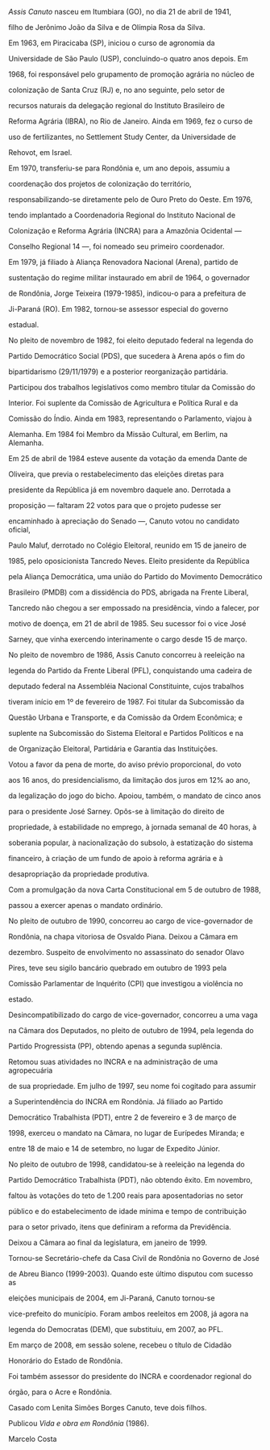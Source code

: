 

*Assis Canuto* nasceu em Itumbiara (GO), no dia 21 de abril de 1941,

filho de Jerônimo João da Silva e de Olímpia Rosa da Silva.



Em 1963, em Piracicaba (SP), iniciou o curso de agronomia da

Universidade de São Paulo (USP), concluindo-o quatro anos depois. Em

1968, foi responsável pelo grupamento de promoção agrária no núcleo de

colonização de Santa Cruz (RJ) e, no ano seguinte, pelo setor de

recursos naturais da delegação regional do Instituto Brasileiro de

Reforma Agrária (IBRA), no Rio de Janeiro. Ainda em 1969, fez o curso de

uso de fertilizantes, no Settlement Study Center, da Universidade de

Rehovot, em Israel.



Em 1970, transferiu-se para Rondônia e, um ano depois, assumiu a

coordenação dos projetos de colonização do território,

responsabilizando-se diretamente pelo de Ouro Preto do Oeste. Em 1976,

tendo implantado a Coordenadoria Regional do Instituto Nacional de

Colonização e Reforma Agrária (INCRA) para a Amazônia Ocidental —

Conselho Regional 14 —, foi nomeado seu primeiro coordenador.



Em 1979, já filiado à Aliança Renovadora Nacional (Arena), partido de

sustentação do regime militar instaurado em abril de 1964, o governador

de Rondônia, Jorge Teixeira (1979-1985), indicou-o para a prefeitura de

Ji-Paraná (RO). Em 1982, tornou-se assessor especial do governo

estadual.



No pleito de novembro de 1982, foi eleito deputado federal na legenda do

Partido Democrático Social (PDS), que sucedera à Arena após o fim do

bipartidarismo (29/11/1979) e a posterior reorganização partidária.

Participou dos trabalhos legislativos como membro titular da Comissão do

Interior. Foi suplente da Comissão de Agricultura e Política Rural e da

Comissão do Índio. Ainda em 1983, representando o Parlamento, viajou à

Alemanha. Em 1984 foi Membro da Missão Cultural, em Berlim, na Alemanha.



Em 25 de abril de 1984 esteve ausente da votação da emenda Dante de

Oliveira, que previa o restabelecimento das eleições diretas para

presidente da República já em novembro daquele ano. Derrotada a

proposição — faltaram 22 votos para que o projeto pudesse ser

encaminhado à apreciação do Senado —, Canuto votou no candidato oficial,

Paulo Maluf, derrotado no Colégio Eleitoral, reunido em 15 de janeiro de

1985, pelo oposicionista Tancredo Neves. Eleito presidente da República

pela Aliança Democrática, uma união do Partido do Movimento Democrático

Brasileiro (PMDB) com a dissidência do PDS, abrigada na Frente Liberal,

Tancredo não chegou a ser empossado na presidência, vindo a falecer, por

motivo de doença, em 21 de abril de 1985. Seu sucessor foi o vice José

Sarney, que vinha exercendo interinamente o cargo desde 15 de março.



No pleito de novembro de 1986, Assis Canuto concorreu à reeleição na

legenda do Partido da Frente Liberal (PFL), conquistando uma cadeira de

deputado federal na Assembléia Nacional Constituinte, cujos trabalhos

tiveram início em 1º de fevereiro de 1987. Foi titular da Subcomissão da

Questão Urbana e Transporte, e da Comissão da Ordem Econômica; e

suplente na Subcomissão do Sistema Eleitoral e Partidos Políticos e na

de Organização Eleitoral, Partidária e Garantia das Instituições.



Votou a favor da pena de morte, do aviso prévio proporcional, do voto

aos 16 anos, do presidencialismo, da limitação dos juros em 12% ao ano,

da legalização do jogo do bicho. Apoiou, também, o mandato de cinco anos

para o presidente José Sarney. Opôs-se à limitação do direito de

propriedade, à estabilidade no emprego, à jornada semanal de 40 horas, à

soberania popular, à nacionalização do subsolo, à estatização do sistema

financeiro, à criação de um fundo de apoio à reforma agrária e à

desapropriação da propriedade produtiva.



Com a promulgação da nova Carta Constitucional em 5 de outubro de 1988,

passou a exercer apenas o mandato ordinário.



No pleito de outubro de 1990, concorreu ao cargo de vice-governador de

Rondônia, na chapa vitoriosa de Osvaldo Piana. Deixou a Câmara em

dezembro. Suspeito de envolvimento no assassinato do senador Olavo

Pires, teve seu sigilo bancário quebrado em outubro de 1993 pela

Comissão Parlamentar de Inquérito (CPI) que investigou a violência no

estado.



Desincompatibilizado do cargo de vice-governador, concorreu a uma vaga

na Câmara dos Deputados, no pleito de outubro de 1994, pela legenda do

Partido Progressista (PP), obtendo apenas a segunda suplência.



Retomou suas atividades no INCRA e na administração de uma agropecuária

de sua propriedade. Em julho de 1997, seu nome foi cogitado para assumir

a Superintendência do INCRA em Rondônia. Já filiado ao Partido

Democrático Trabalhista (PDT), entre 2 de fevereiro e 3 de março de

1998, exerceu o mandato na Câmara, no lugar de Eurípedes Miranda; e

entre 18 de maio e 14 de setembro, no lugar de Expedito Júnior.



No pleito de outubro de 1998, candidatou-se à reeleição na legenda do

Partido Democrático Trabalhista (PDT), não obtendo êxito. Em novembro,

faltou às votações do teto de 1.200 reais para aposentadorias no setor

público e do estabelecimento de idade mínima e tempo de contribuição

para o setor privado, itens que definiram a reforma da Previdência.

Deixou a Câmara ao final da legislatura, em janeiro de 1999.



Tornou-se Secretário-chefe da Casa Civil de Rondônia no Governo de José

de Abreu Bianco (1999-2003). Quando este último disputou com sucesso as

eleições municipais de 2004, em Ji-Paraná, Canuto tornou-se

vice-prefeito do município. Foram ambos reeleitos em 2008, já agora na

legenda do Democratas (DEM), que substituiu, em 2007, ao PFL.



Em março de 2008, em sessão solene, recebeu o título de Cidadão

Honorário do Estado de Rondônia.



Foi também assessor do presidente do INCRA e coordenador regional do

órgão, para o Acre e Rondônia.



Casado com Lenita Simões Borges Canuto, teve dois filhos.



Publicou *Vida e obra em Rondônia* (1986).



Marcelo Costa



